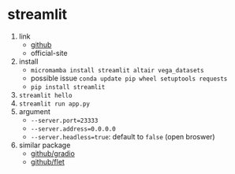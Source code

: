 # streamlit

1. link
   * [github](https://github.com/streamlit/streamlit)
   * official-site
2. install
   * `micromamba install streamlit altair vega_datasets`
   * possible issue `conda update pip wheel setuptools requests`
   * `pip install streamlit`
3. `streamlit hello`
4. `streamlit run app.py`
5. argument
   * `--server.port=23333`
   * `--server.address=0.0.0.0`
   * `--server.headless=true`: default to `false` (open broswer)
6. similar package
   * [github/gradio](https://github.com/gradio-app/gradio)
   * [github/flet](https://github.com/flet-dev/flet)
